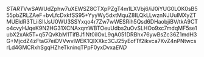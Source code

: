 $START$VwSAWUdZphw7uXEWSZ8CTXpPZgT4m1LXVbj6/iJ0iYUG0LOK0sB555pbZRLZAeF+bvLfcDxkfSS95+YyyWy5dxtMquZ8ILQkLLwznNJUulMXyZTMUEldR3TLiiSIIJsU0WU3SSYxqo4r7Zw7wWESRih5Qsd6DHaobjiBV/tkA9CTo4cvyHJqeK9N2HG31XCNAxqmWBTOeuUdbs2uOvSLHOo9xc7mdqMF5se1ubX2xAk5T+q57QvKbM1TifBJfiNt0iIOxL9qA051DRBhx76ywBsZc36Z1mdH3G+MjcdZ4zFtaG7eiDVVwvlWEK1QIXXkc3CJ25yEofTf2ikvca7KvZ4nPNtwcsrLd4GMCRxhSgqHZheTkninqTPpF0yxDvxa$END$